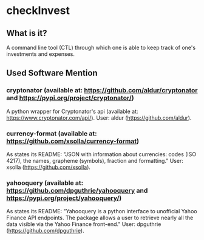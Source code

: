 # checkInvest

## What is it?

A command line tool (CTL) through which one is able to keep track of one's investments and expenses.

## Used Software Mention

### cryptonator (available at: https://github.com/aldur/cryptonator and https://pypi.org/project/cryptonator/)

A python wrapper for Cryptonator's api (available at: https://www.cryptonator.com/api/). User: aldur (https://github.com/aldur).

### currency-format (available at: https://github.com/xsolla/currency-format)

As states its README: "JSON with information about currencies: codes (ISO 4217), the names, grapheme (symbols), fraction and formatting." User: xsolla (https://github.com/xsolla).

### yahooquery (available at: https://github.com/dpguthrie/yahooquery and https://pypi.org/project/yahooquery/)

As states its README: "Yahooquery is a python interface to unofficial Yahoo Finance API endpoints. The package allows a user to retrieve nearly all the data visible via the Yahoo Finance front-end." User: dpguthrie (https://github.com/dpguthrie).
